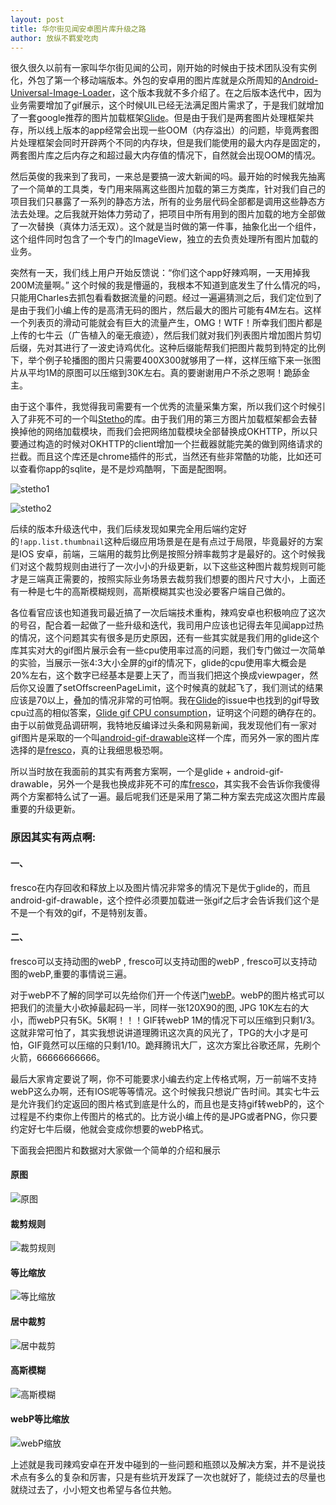 ```yaml
---
layout: post
title: 华尔街见闻安卓图片库升级之路
author: 放纵不羁爱吃肉
---
```


很久很久以前有一家叫华尔街见闻的公司，刚开始的时候由于技术团队没有实例化，外包了第一个移动端版本。外包的安卓用的图片库就是众所周知的[Android-Universal-Image-Loader](https://github.com/nostra13/Android-Universal-Image-Loader)，这个版本我就不多介绍了。在之后版本迭代中，因为业务需要增加了gif展示，这个时候UIL已经无法满足图片需求了，于是我们就增加了一套google推荐的图片加载框架[Glide](https://github.com/bumptech/glide)。但是由于我们是两套图片处理框架共存，所以线上版本的app经常会出现一些OOM（内存溢出）的问题，毕竟两套图片处理框架会同时开辟两个不同的内存块，但是我们能使用的最大内存是固定的，两套图片库之后内存之和超过最大内存值的情况下，自然就会出现OOM的情况。

然后英俊的我来到了我司，一来总是要搞一波大新闻的吗。最开始的时候我先抽离了一个简单的工具类，专门用来隔离这些图片加载的第三方类库，针对我们自己的项目我们只暴露了一系列的静态方法，所有的业务层代码全部都是调用这些静态方法去处理。之后我就开始体力劳动了，把项目中所有用到的图片加载的地方全部做了一次替换（真体力活无双）。这个就是当时做的第一件事，抽象化出一个组件，这个组件同时包含了一个专门的ImageView，独立的去负责处理所有图片加载的业务。


突然有一天，我们线上用户开始反馈说：“你们这个app好辣鸡啊，一天用掉我200M流量啊。” 这个时候的我是懵逼的，我根本不知道到底发生了什么情况的吗，只能用Charles去抓包看看数据流量的问题。经过一遍遍猜测之后，我们定位到了是由于我们小编上传的是高清无码的图片，然后最大的图片可能有4M左右。这样一个列表页的滑动可能就会有巨大的流量产生，OMG！WTF！所幸我们图片都是上传的七牛云（广告植入的毫无痕迹），然后我们就对我们列表图片增加图片剪切后缀，先对其进行了一波史诗鸡优化。这种后缀能帮我们把图片裁剪到特定的比例下，举个例子轮播图的图片只需要400X300就够用了一样，这样压缩下来一张图片从平均1M的原图可以压缩到30K左右。真的要谢谢用户不杀之恩啊！跪舔金主。

由于这个事件，我觉得我司需要有一个优秀的流量采集方案，所以我们这个时候引入了非死不可的一个叫[Stetho](https://github.com/facebook/stetho)的库。由于我们用的第三方图片加载框架都会去替换掉他的网络加载模块，而我们会把网络加载模块全部替换成OKHTTP，所以只要通过构造的时候对OKHTTP的client增加一个拦截器就能完美的做到网络请求的拦截。而且这个库还是chrome插件的形式，当然还有些非常酷的功能，比如还可以查看你app的sqlite，是不是炒鸡酷啊，下面是配图啊。

![stetho1](https://leifzhang.github.io/leifzhang.github.io/images/inspector-discovery.png)

![stetho2](https://leifzhang.github.io/leifzhang.github.io/images/inspector-network.png)

后续的版本升级迭代中，我们后续发现如果完全用后端约定好的`!app.list.thumbnail`这种后缀应用场景是在是有点过于局限，毕竟最好的方案是IOS 安卓，前端，三端用的裁剪比例是按照分辨率裁剪才是最好的。这个时候我们对这个裁剪规则由进行了一次小小的升级更新，以下这些这种图片裁剪规则可能才是三端真正需要的，按照实际业务场景去裁剪我们想要的图片尺寸大小，上面还有一种是七牛的高斯模糊规则，高斯模糊其实也没必要客户端自己做的。


各位看官应该也知道我司最近搞了一次后端技术重构，辣鸡安卓也积极响应了这次的号召，配合着一起做了一些升级和迭代，我司用户应该也记得去年见闻app过热的情况，这个问题其实有很多是历史原因，还有一些其实就是我们用的glide这个库其实对大的gif图片展示会有一些cpu使用率过高的问题，我们专门做过一次简单的实验，当展示一张4:3大小全屏的gif的情况下，glide的cpu使用率大概会是20%左右，这个数字已经基本是要上天了，而当我们把这个换成viewpager，然后你又设置了setOffscreenPageLimit，这个时候真的就起飞了，我们测试的结果应该是70以上，叠加的情况非常的可怕啊。我在[Glide](https://github.com/bumptech/glide)的issue中也找到的gif导致cpu过高的相似答案，[Glide gif CPU consumption](https://github.com/bumptech/glide/issues/1604)，证明这个问题的确存在的。由于以前做竞品调研啊，我特地反编译过头条和网易新闻，我发现他们有一家对gif图片是采取的一个叫[android-gif-drawable](https://github.com/koral--/android-gif-drawable)这样一个库，而另外一家的图片库选择的是[fresco](https://github.com/facebook/fresco)，真的让我细思极恐啊。


所以当时放在我面前的其实有两套方案啊，一个是glide + android-gif-drawable，另外一个是我也换成非死不可的库[fresco](https://github.com/facebook/fresco)，其实我不会告诉你我傻得两个方案都特么试了一遍。最后呢我们还是采用了第二种方案去完成这次图片库最重要的升级更新。

### 原因其实有两点啊:

#### 一、
fresco在内存回收和释放上以及图片情况非常多的情况下是优于glide的，而且android-gif-drawable，这个控件必须要加载进一张gif之后才会告诉我们这个是不是一个有效的gif，不是特别友善。

#### 二、
fresco可以支持动图的webP , fresco可以支持动图的webP , fresco可以支持动图的webP,重要的事情说三遍。

对于webP不了解的同学可以先给你们开一个传送门[webP](https://www.zhihu.com/question/27201061)。webP的图片格式可以把我们的流量大小砍掉最起码一半，同样一张120X90的图, JPG 10K左右的大小，而webP只有5K。5K啊！！！GIF转webP 1M的情况下可以压缩到只剩1/3。这就非常可怕了，其实我想说讲道理腾讯这次真的风光了，TPG的大小才是可怕，GIF竟然可以压缩的只剩1/10。跪拜腾讯大厂，这次方案比谷歌还屌，先刷个火箭，66666666666。

最后大家肯定要说了啊，你不可能要求小编去约定上传格式啊，万一前端不支持webP这么办啊，还有IOS呢等等情况。这个时候我只想说广告时间。其实七牛云是允许我们约定返回的图片格式到底是什么的，而且也是支持gif转webP的，这个过程是不约束你上传图片的格式的。比方说小编上传的是JPG或者PNG，你只要约定好七牛后缀，他就会变成你想要的webP格式。

下面我会把图片和数据对大家做一个简单的介绍和展示

#### 原图

![原图](https://wpimg.wallstcn.com/d626f9ae-c787-4012-8f41-f30dce3c1bc5)


#### 裁剪规则


![裁剪规则](https://wpimg.wallstcn.com/d626f9ae-c787-4012-8f41-f30dce3c1bc5!app.adr.banner.l)


#### 等比缩放

![等比缩放](https://wpimg.wallstcn.com/d626f9ae-c787-4012-8f41-f30dce3c1bc5?imageMogr2/thumbnail/640)     

#### 居中裁剪

![居中裁剪](https://wpimg.wallstcn.com/d626f9ae-c787-4012-8f41-f30dce3c1bc5?imageView2/1/w/600)


#### 高斯模糊     

![高斯模糊](https://wpimg.wallstcn.com/d626f9ae-c787-4012-8f41-f30dce3c1bc5?imageMogr2/thumbnail/640x480/blur/20x5)


#### webP等比缩放

![webP缩放](https://wpimg.wallstcn.com/d626f9ae-c787-4012-8f41-f30dce3c1bc5?imageMogr2/thumbnail/640/format/webp)

上述就是我司辣鸡安卓在开发中碰到的一些问题和瓶颈以及解决方案，并不是说技术点有多么的复杂和厉害，只是有些坑开发踩了一次也就好了，能绕过去的尽量也就绕过去了，小小短文也希望与各位共勉。
